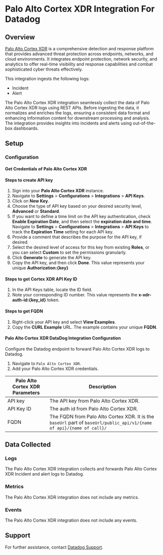 # Palo Alto Cortex XDR Integration For Datadog

## Overview

[Palo Alto Cortex XDR][1] is a comprehensive detection and response platform that provides advanced threat protection across endpoints, networks, and cloud environments. It integrates endpoint protection, network security, and analytics to offer real-time visibility and response capabilities and combat sophisticated cyber threats effectively.

This integration ingests the following logs:

- Incident
- Alert

The Palo Alto Cortex XDR integration seamlessly collect the data of Palo Alto Cortex XDR logs using REST APIs.
Before ingesting the data, it normalizes and enriches the logs, ensuring a consistent data format and enhancing information content for downstream processing and analysis. The integration provides insights into incidents and alerts using out-of-the-box dashboards.

## Setup

### Configuration

#### Get Credentials of Palo Alto Cortex XDR

#### Steps to create API key

1. Sign into your **Palo Alto Cortex XDR** instance.
2. Navigate to **Settings** > **Configurations** > **Integrations** > **API Keys**.
3. Click on **New Key**.
4. Choose the type of API key based on your desired security level, **Advanced** or **Standard**.
5. If you want to define a time limit on the API key authentication, check **Enable Expiration Date**, and then select the **expiration date and time**. Navigate to **Settings** > **Configurations** > **Integrations** > **API Keys** to track the **Expiration Time** setting for each API key.
6. Provide a comment that describes the purpose for the API key, if desired.
7. Select the desired level of access for this key from existing **Roles**, or you can select **Custom** to set the permissions granularly.
8. Click **Generate** to generate the API key.
9. Copy the API key, and then click **Done**. This value represents your unique **Authorization:{key}**

#### Steps to get Cortex XDR API Key ID

1. In the API Keys table, locate the ID field.
2. Note your corresponding ID number. This value represents the **x-xdr-auth-id:{key_id}** token.

#### Steps to get FQDN

1. Right-click your API key and select **View Examples**.
2. Copy the **CURL Example** URL. The example contains your unique **FQDN**.

#### Palo Alto Cortex XDR DataDog Integration Configuration

Configure the Datadog endpoint to forward Palo Alto Cortex XDR logs to Datadog.

1. Navigate to `Palo Alto Cortex XDR`.
2. Add your Palo Alto Cortex XDR credentials.

| Palo Alto Cortex XDR Parameters | Description  |
| ------------------------------- | ------------ |
| API key                         | The API key from Palo Alto Cortex XDR. |
| API Key ID                      | The auth id from Palo Alto Cortex XDR. |
| FQDN                            | The FQDN from Palo Alto Cortex XDR. It is the `baseUrl` part of `baseUrl/public_api/v1/{name of api}/{name of call}/` |

## Data Collected

### Logs

The Palo Alto Cortex XDR integration collects and forwards Palo Alto Cortex XDR Incident and alert logs to Datadog.

### Metrics

The Palo Alto Cortex XDR integration does not include any metrics.

### Events

The Palo Alto Cortex XDR integration does not include any events.

## Support

For further assistance, contact [Datadog Support][2].

[1]: https://docs-cortex.paloaltonetworks.com/p/XDR
[2]: https://docs.datadoghq.com/help/
